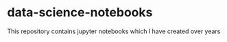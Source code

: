 # data-science-notebooks
This repository contains jupyter notebooks which I have created over years
